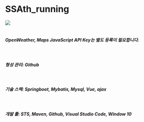 # SSAth_running
<img src="https://github.com/SSAth2023/SSAth_running/assets/128824816/b97e6e06-4c44-48fe-980c-9e226ef6313f">
<br>
<br>
<h5>OpenWeather, Maps JavaScript API Key는 별도 등록이 필요합니다.</h5><br>
<h5>형성 관리: Github</h5><br>
<h5>기술 스택: Springboot, Mybatis, Mysql, Vue, ajax</h5><br>
<h5>개발 툴: STS, Maven, Github, Visual Studio Code, Window 10</h5><br>
